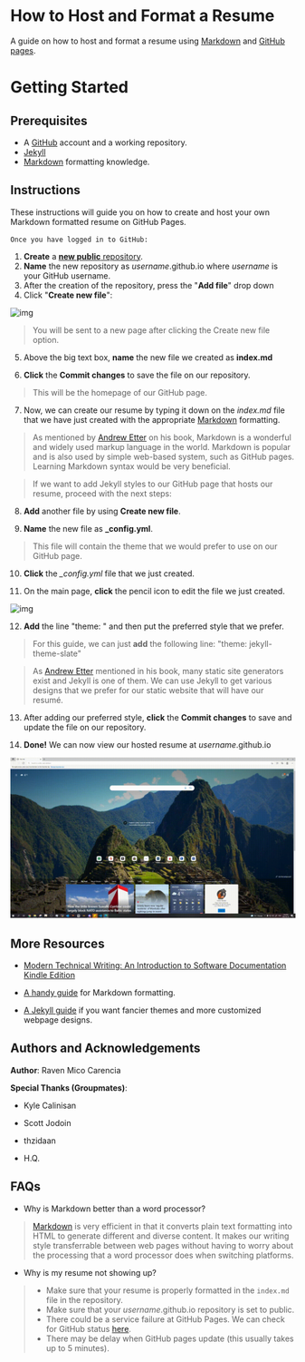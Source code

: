 # How to Host and Format a Resume

A guide on how to host and format a resume using [Markdown](https://www.markdownguide.org/cheat-sheet/) and [GitHub pages](https://pages.github.com/).

# Getting Started

## Prerequisites
* A [GitHub](https://github.com/) account and a working repository.
* [Jekyll](https://jekyllrb.com/)
* [Markdown](https://www.markdownguide.org/cheat-sheet/) formatting knowledge.

## Instructions

These instructions will guide you on how to create and host your own Markdown formatted resume on GitHub Pages.

    Once you have logged in to GitHub:

1. **Create** a [__new public__ repository](https://github.com/new).
2. **Name** the new repository as _username_.github.io where *username* is your GitHub username.
3. After the creation of the repository, press the "**Add file**" drop down 
4. Click "**Create new file**":

![img](https://i.imgur.com/95sauQi.png)

> You will be sent to a new page after clicking the Create new file option.

5. Above the big text box, **name** the new file we created as **index.md** 

6. **Click** the **Commit changes** to save the file on our repository.

> This will be the homepage of our GitHub page.

7. Now, we can create our resume by typing it down on the *index.md* file that we have just created with the appropriate [Markdown](https://www.markdownguide.org/cheat-sheet/) formatting.

> As mentioned by [Andrew Etter](https://www.amazon.ca/Modern-Technical-Writing-Introduction-Documentation-ebook/dp/B01A2QL9SS) on his book, Markdown is a wonderful and widely used markup language in the world. Markdown is popular and is also used by simple web-based system, such as GitHub pages. Learning Markdown syntax would be very beneficial.

> If we want to add Jekyll styles to our GitHub page that hosts our resume, proceed with the next steps:

8. **Add** another file by using **Create new file**.

9. **Name** the new file as **_config.yml**.
> This file will contain the theme that we would prefer to use on our GitHub page.

10. **Click** the *_config.yml* file that we just created.

11. On the main page, **click** the pencil icon to edit the file we just created.

![img](https://i.imgur.com/d0vBkLk.png)

12. **Add** the line "theme: " and then put the preferred style that we prefer. 

> For this guide, we can just **add** the following line: "theme: jekyll-theme-slate"

> As [Andrew Etter](https://www.amazon.ca/Modern-Technical-Writing-Introduction-Documentation-ebook/dp/B01A2QL9SS) mentioned in his book, many static site generators exist and Jekyll is one of them. We can use Jekyll to get various designs that we prefer for our static website that will have our resumé.

13. After adding our preferred style, **click** the **Commit changes** to save and update the file on our repository.

14. **Done!** We can now view our hosted resume at *username*.github.io

![img](https://github.com/Leiven/Leiven.github.io/blob/main/resume.gif?raw=true)

## More Resources
* [Modern Technical Writing: An Introduction to Software Documentation Kindle Edition](https://www.amazon.ca/Modern-Technical-Writing-Introduction-Documentation-ebook/dp/B01A2QL9SS)

* [A handy guide](https://www.markdownguide.org/cheat-sheet/) for Markdown formatting.

* [A Jekyll guide](https://jekyllrb.com/) if you want fancier themes and more customized webpage designs.

## Authors and Acknowledgements

**Author**: Raven Mico Carencia

**Special Thanks (Groupmates)**:

* Kyle Calinisan

* Scott Jodoin

* thzidaan

* H.Q.




## FAQs
* Why is Markdown better than a word processor?

> [Markdown](https://daringfireball.net/projects/markdown/) is very efficient in that it converts plain text formatting into HTML to generate different and diverse content. It makes our writing style transferrable between web pages without having to worry about the processing that a word processor does when switching platforms.

* Why is my resume not showing up?

> * Make sure that your resume is properly formatted in the `index.md` file in the repository.
> * Make sure that your *username*.github.io repository is set to public.
> * There could be a service failure at GitHub Pages. We can check for GitHub status [here](https://www.githubstatus.com/.).
> * There may be delay when GitHub pages update (this usually takes up to 5 minutes).
